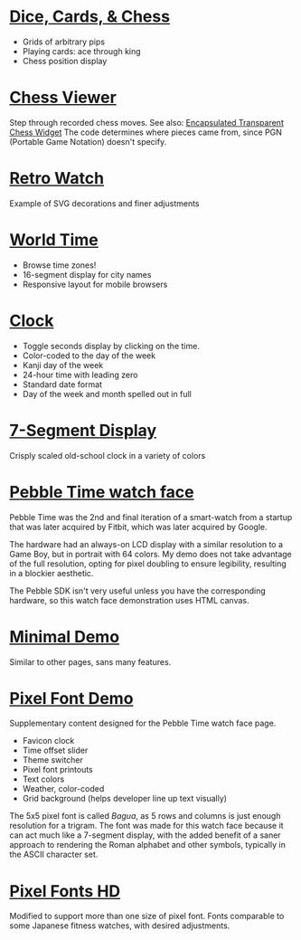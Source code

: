 # [Dice, Cards, & Chess](https://vezquex.github.io/clock/dice.html)
- Grids of arbitrary pips
- Playing cards: ace through king
- Chess position display

# [Chess Viewer](https://vezquex.github.io/clock/chess/)
Step through recorded chess moves.
See also: [Encapsulated Transparent Chess Widget](https://vezquex.github.io/clock/chess/widget.html)
The code determines where pieces came from, since PGN (Portable Game Notation) doesn't specify.


# [Retro Watch](https://vezquex.github.io/clock/retro-168.html)
Example of SVG decorations and finer adjustments

# [World Time](https://vezquex.github.io/clock/world.html)
- Browse time zones!
- 16-segment display for city names
- Responsive layout for mobile browsers

# [Clock](https://vezquex.github.io/clock)
- Toggle seconds display by clicking on the time.
- Color-coded to the day of the week
- Kanji day of the week
- 24-hour time with leading zero
- Standard date format
- Day of the week and month spelled out in full

# [7-Segment Display](https://vezquex.github.io/clock/segment.html)
Crisply scaled old-school clock in a variety of colors

# [Pebble Time watch face](https://vezquex.github.io/clock/watch-canvas.html)

Pebble Time was the 2nd and final iteration of a smart-watch from a startup that was later acquired by Fitbit, which was later acquired by Google.

The hardware had an always-on LCD display with a similar resolution to a Game Boy, but in portrait with 64 colors. My demo does not take advantage of the full resolution, opting for pixel doubling to ensure legibility, resulting in a blockier aesthetic.

The Pebble SDK isn't very useful unless you have the corresponding hardware, so this watch face demonstration uses HTML canvas.

# [Minimal Demo](https://vezquex.github.io/clock/minimal.html)
Similar to other pages, sans many features.

# [Pixel Font Demo](https://vezquex.github.io/clock/demo.html)

Supplementary content designed for the Pebble Time watch face page.

- Favicon clock
- Time offset slider
- Theme switcher
- Pixel font printouts
- Text colors
- Weather, color-coded
- Grid background (helps developer line up text visually)

The 5x5 pixel font is called _Bagua_, as 5 rows and columns is just enough resolution for a trigram. The font was made for this watch face because it can act much like a 7-segment display, with the added benefit of a saner approach to rendering the Roman alphabet and other symbols, typically in the ASCII character set.

# [Pixel Fonts HD](https://vezquex.github.io/clock/mip.html)
Modified to support more than one size of pixel font. Fonts comparable to some Japanese fitness watches, with desired adjustments.
